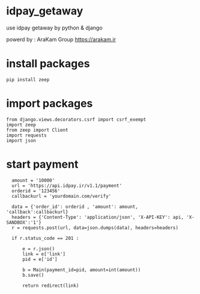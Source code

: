 # idpay_getaway
use idpay getaway by python &amp; django


powerd by : AraKam Group
https://arakam.ir


# install packages

    pip install zeep
    
# import packages

    from django.views.decorators.csrf import csrf_exempt
    import zeep
    from zeep import Client
    import requests
    import json
    
    
# start payment

      amount = '10000'
      url = 'https://api.idpay.ir/v1.1/payment'
      orderid = '123456'
      callbackurl = 'yourdomain.com/verify'

      data = {'order_id': orderid , 'amount': amount, 'callback':callbackurl}
      headers = {'Content-Type': 'application/json', 'X-API-KEY': api, 'X-SANDBOX':'1'}
      r = requests.post(url, data=json.dumps(data), headers=headers)

      if r.status_code == 201 :

          e = r.json()
          link = e['link']
          pid = e['id']

          b = Main(payment_id=pid, amount=int(amount))
          b.save()

          return redirect(link)
                   
      
